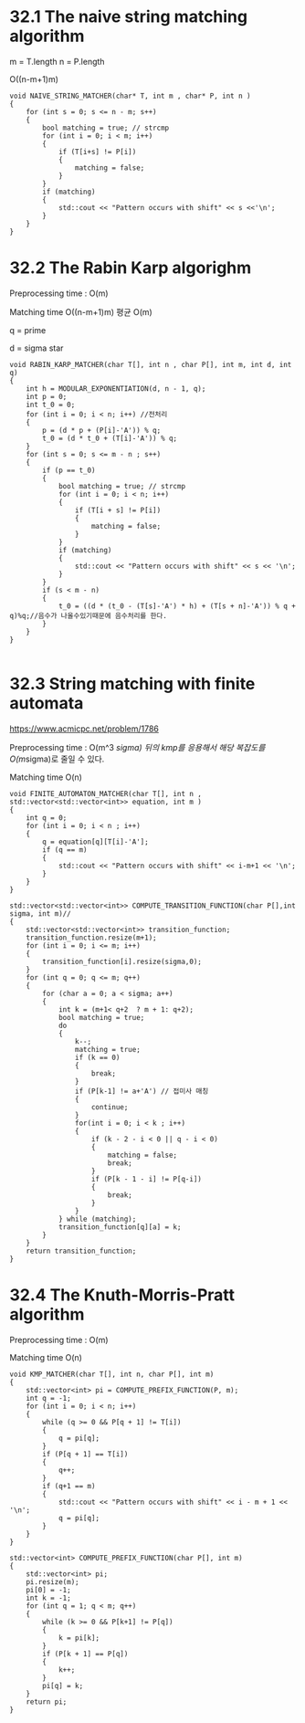 # 32.1 The naive string matching algorithm

m = T.length
n = P.length

O((n-m+1)m)
```
void NAIVE_STRING_MATCHER(char* T, int m , char* P, int n )
{
	for (int s = 0; s <= n - m; s++)
	{
		bool matching = true; // strcmp
		for (int i = 0; i < m; i++)
		{
			if (T[i+s] != P[i])
			{
				matching = false;
			}
		}
		if (matching)
		{
			std::cout << "Pattern occurs with shift" << s <<'\n';
		}
	}
}
```
# 32.2 The Rabin Karp algorighm

Preprocessing time : O(m)

Matching time O((n-m+1)m)
평균 O(m)

q = prime

d = sigma star

```
void RABIN_KARP_MATCHER(char T[], int n , char P[], int m, int d, int q)
{
	int h = MODULAR_EXPONENTIATION(d, n - 1, q);
	int p = 0;
	int t_0 = 0;
	for (int i = 0; i < n; i++) //전처리
	{
		p = (d * p + (P[i]-'A')) % q;
		t_0 = (d * t_0 + (T[i]-'A')) % q;
	}
	for (int s = 0; s <= m - n ; s++)
	{
		if (p == t_0)
		{
			bool matching = true; // strcmp
			for (int i = 0; i < n; i++)
			{
				if (T[i + s] != P[i])
				{
					matching = false;
				}
			}
			if (matching)
			{
				std::cout << "Pattern occurs with shift" << s << '\n';
			}
		}
		if (s < m - n)
		{
			t_0 = ((d * (t_0 - (T[s]-'A') * h) + (T[s + n]-'A')) % q + q)%q;//음수가 나올수있기때문에 음수처리를 한다.
		}
	}
}


```




# 32.3 String matching with finite automata

https://www.acmicpc.net/problem/1786

Preprocessing time : O(m^3 *sigma) 
뒤의 kmp를 응용해서 해당 복잡도를 O(m*sigma)로 줄일 수 있다.

Matching time O(n)
```
void FINITE_AUTOMATON_MATCHER(char T[], int n , std::vector<std::vector<int>> equation, int m )
{
	int q = 0;
	for (int i = 0; i < n ; i++)
	{
		q = equation[q][T[i]-'A'];
		if (q == m)
		{
			std::cout << "Pattern occurs with shift" << i-m+1 << '\n';
		}
	}
}
```

```
std::vector<std::vector<int>> COMPUTE_TRANSITION_FUNCTION(char P[],int sigma, int m)//
{
	std::vector<std::vector<int>> transition_function;
	transition_function.resize(m+1);
	for (int i = 0; i <= m; i++)
	{
		transition_function[i].resize(sigma,0);
	}
	for (int q = 0; q <= m; q++)
	{
		for (char a = 0; a < sigma; a++)
		{
			int k = (m+1< q+2  ? m + 1: q+2);
			bool matching = true;
			do
			{
				k--;
				matching = true;
				if (k == 0)
				{
					break;
				}
				if (P[k-1] != a+'A') // 접미사 매칭
				{
					continue;
				}
				for(int i = 0; i < k ; i++)
				{
					if (k - 2 - i < 0 || q - i < 0)
					{
						matching = false;
						break;
					}
					if (P[k - 1 - i] != P[q-i])
					{
						break;
					}
				}
			} while (matching);
			transition_function[q][a] = k;
		}
	}
	return transition_function;
}
```



# 32.4 The Knuth-Morris-Pratt algorithm


Preprocessing time : O(m) 

Matching time O(n)

```
void KMP_MATCHER(char T[], int n, char P[], int m)
{
	std::vector<int> pi = COMPUTE_PREFIX_FUNCTION(P, m);
	int q = -1;
	for (int i = 0; i < n; i++)
	{
		while (q >= 0 && P[q + 1] != T[i])
		{
			q = pi[q];
		}
		if (P[q + 1] == T[i])
		{
			q++;
		}
		if (q+1 == m)
		{
			std::cout << "Pattern occurs with shift" << i - m + 1 << '\n';
			q = pi[q];
		}
	}
}
```


```
std::vector<int> COMPUTE_PREFIX_FUNCTION(char P[], int m)
{
	std::vector<int> pi;
	pi.resize(m);
	pi[0] = -1;
	int k = -1; 
	for (int q = 1; q < m; q++)
	{
		while (k >= 0 && P[k+1] != P[q])
		{
			k = pi[k];
		}
		if (P[k + 1] == P[q])
		{
			k++;
		}
		pi[q] = k;
	}
	return pi;
}
```